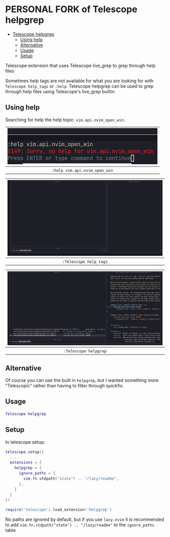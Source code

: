 # PERSONAL FORK of Telescope helpgrep

<!--toc:start-->

- [Telescope helpgrep](#telescope-helpgrep)
  - [Using help](#using-help)
  - [Alternative](#alternative)
  - [Usage](#usage)
  - [Setup](#setup)
  <!--toc:end-->

Telescope extension that uses Telescope live_grep to grep through help files

Sometimes help tags are not available for what you are looking for with
`Telescope help_tags` or `:help`. Telescope helpgrep can be used to grep through
help files using Telescope's live_grep builtin

## Using help

Searching for help the help topic: `vim.api.nvim_open_win`:

| ![help](https://github.com/catgoose/telescope-helpgrep.nvim/blob/7c52e4840ee0f404d8f79d3a457d6214a073c1e9/helpgrep3.png "help") |
| :-----------------------------------------------------------------------------------------------------------------------------: |
|                                                  `:help vim.api.nvim_open_win`                                                  |

| ![Telescope helptags](https://github.com/catgoose/telescope-helpgrep.nvim/blob/7c52e4840ee0f404d8f79d3a457d6214a073c1e9/helpgrep1.png "Telescope help_tags") |
| :----------------------------------------------------------------------------------------------------------------------------------------------------------: |
|                                                                    `:Telescope help_tags`                                                                    |

| ![Telescope helpgrep](https://github.com/catgoose/telescope-helpgrep.nvim/blob/7c52e4840ee0f404d8f79d3a457d6214a073c1e9/helpgrep2.png "Telescope helpgrep") |
| :---------------------------------------------------------------------------------------------------------------------------------------------------------: |
|                                                                    `:Telescope helpgrep`                                                                    |

## Alternative

Of course you can use the built in `helpgrep`, but I wanted something more
"Telescopic" rather than having to filter through quickfix.

## Usage

```lua
Telescope helpgrep
```

## Setup

In telescope setup:

```lua
telescope.setup({
  ...
  extensions = {
    helpgrep = {
      ignore_paths = {
        vim.fn.stdpath("state") .. "/lazy/readme",
      },
    }
  }
})
```

```lua
require('telescope').load_extension('helpgrep')
```

No paths are ignored by default, but if you use `lazy.nvim` it is recommended
to add `vim.fn.stdpath("state") .. "/lazy/readme"` to the `ignore_paths` table
